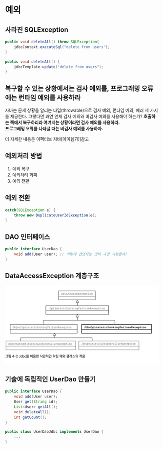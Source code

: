 # 예외

## 사라진 SQLException
```java
public void deleteAll() throw SQLException{
    jdbcContext.executeSql("delete from users");
}
```

```java
public void deleteAll() {
    jdbcTemplate.update("delete from users");
}
```

## 복구할 수 있는 상황에서는 검사 예외를, 프로그래밍 오류에는 런타임 예외를 사용하라
자바는 문제 상황을 알리는 타입(throwable)으로 검사 예외, 런타임 예외, 에러 세 가지를 제공한다.
그렇다면 과연 언제 검사 예외와 비검사 예외를 사용해야 하는가? 
**호출하는 쪽에서 복구하리라 여겨지는 상황이라면 검사 예외를 사용하라.** <br/>
**프로그래밍 오류를 나타낼 때는 비검사 예외를 사용하자.** <br/>

더 자세한 내용은 이펙티브 자바[아이템70]참고

## 예외처리 방법
1. 예외 복구
2. 예외처리 회피
3. 예외 전환

## 예외 전환
```java
catch(SQLException e) {
    throw new DuplicateUserIdException(e);
}
```

## DAO 인터페이스

```java
public interface UserDao {
    void add(User user); // 이렇게 선언하는 것이 과연 가능할까?
}
```

## DataAccessException 계층구조
<img src="./data-access-exception.png">

## 기술에 독립적인 UserDao 만들기
```java
public interface UserDao {
    void add(User user);
    User get(String id);
    List<User> getAll();
    void deleteAll();
    int getCount();
}
```

```java
public class UserDaoJdbc implements UserDao {
    ...
}
```
